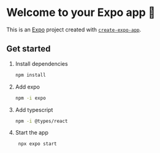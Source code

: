 # Welcome to your Expo app 👋

This is an [Expo](https://expo.dev) project created with [`create-expo-app`](https://www.npmjs.com/package/create-expo-app).

## Get started

1. Install dependencies

   ```bash
   npm install
   ```
2. Add expo 
    ```bash
   npm -i expo
   ```
3. Add typescript
    ```bash
   npm -i @types/react
   ```
2. Start the app

   ```bash
    npx expo start
   ```